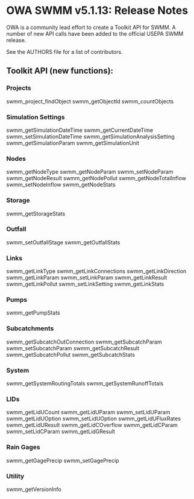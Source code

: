 # OWA SWMM v5.1.13: Release Notes

OWA is a community lead effort to create a Toolkit API for SWMM. A number of new
API calls have been added to the official USEPA SWMM release.

See the AUTHORS file for a list of contributors.

## Toolkit API (new functions):

### Projects
swmm_project_findObject
swmm_getObjectId
swmm_countObjects

### Simulation Settings
swmm_getSimulationDateTime
swmm_getCurrentDateTime
swmm_setSimulationDateTime
swmm_getSimulationAnalysisSetting
swmm_getSimulationParam
swmm_getSimulationUnit

### Nodes
swmm_getNodeType
swmm_getNodeParam
swmm_setNodeParam
swmm_getNodeResult
swmm_getNodePollut
swmm_getNodeTotalInflow
swmm_setNodeInflow
swmm_getNodeStats

### Storage
swmm_getStorageStats

### Outfall
swmm_setOutfallStage
swmm_getOutfallStats

### Links
swmm_getLinkType
swmm_getLinkConnections
swmm_getLinkDirection
swmm_getLinkParam
swmm_setLinkParam
swmm_getLinkResult
swmm_getLinkPollut
swmm_setLinkSetting
swmm_getLinkStats

### Pumps
swmm_getPumpStats

### Subcatchments
swmm_getSubcatchOutConnection
swmm_getSubcatchParam
swmm_setSubcatchParam
swmm_getSubcatchResult
swmm_getSubcatchPollut
swmm_getSubcatchStats

### System
swmm_getSystemRoutingTotals
swmm_getSystemRunoffTotals

### LIDs
swmm_getLidUCount
swmm_getLidUParam
swmm_setLidUParam
swmm_getLidUOption
swmm_setLidUOption
swmm_getLidUFluxRates
swmm_getLidUResult
swmm_getLidCOverflow
swmm_getLidCParam
swmm_setLidCParam
swmm_getLidGResult

### Rain Gages
swmm_getGagePrecip
swmm_setGagePrecip

### Utility
swmm_getVersionInfo
